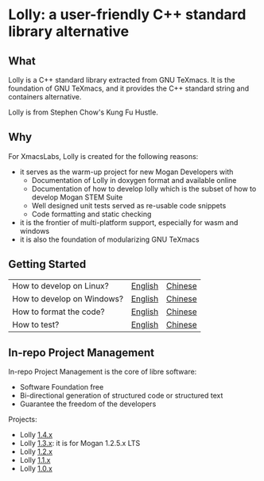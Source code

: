 # Lolly: a user-friendly C++ standard library alternative
## What
Lolly is a C++ standard library extracted from GNU TeXmacs. It is the foundation of GNU TeXmacs, and it provides the C++ standard string and containers alternative.

Lolly is from Stephen Chow's Kung Fu Hustle.

## Why
For XmacsLabs, Lolly is created for the following reasons:
+ it serves as the warm-up project for new Mogan Developers with
  - Documentation of Lolly in doxygen format and available online
  - Documentation of how to develop lolly which is the subset of how to develop Mogan STEM Suite
  - Well designed unit tests served as re-usable code snippets
  - Code formatting and static checking
+ it is the frontier of multi-platform support, especially for wasm and windows
+ it is also the foundation of modularizing GNU TeXmacs

## Getting Started

| | | |
|-|-|-|
| How to develop on Linux? | [English](docs/guide/Develop_on_Linux.md) | [Chinese](docs/zh/guide/Develop_on_Linux.md) |
| How to develop on Windows? | [English](docs/guide/Develop_on_Windows.md) | [Chinese](docs/zh/guide/Develop_on_Windows.md) |
| How to format the code? | [English](docs/guide/Format.md) | [Chinese](docs/zh/guide/Format.md) |
| How to test? | [English](docs/guide/Test.md) | [Chinese](docs/zh/guide/Test.md) |

## In-repo Project Management
In-repo Project Management is the core of libre software:
+ Software Foundation free
+ Bi-directional generation of structured code or structured text
+ Guarantee the freedom of the developers

Projects:
+ Lolly [1.4.x](devel/1.4.md)
+ Lolly [1.3.x](devel/1.3.md): it is for Mogan 1.2.5.x LTS
+ Lolly [1.2.x](devel/1.2.md)
+ Lolly [1.1.x](devel/1.1.md)
+ Lolly [1.0.x](devel/1.0.md)